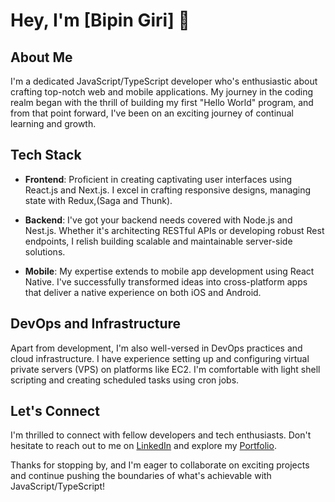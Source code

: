 # Hey, I'm [Bipin Giri] 👋

## About Me

I'm a dedicated JavaScript/TypeScript developer who's enthusiastic about crafting top-notch web and mobile applications. My journey in the coding realm began with the thrill of building my first "Hello World" program, and from that point forward, I've been on an exciting journey of continual learning and growth.

## Tech Stack

- **Frontend**: Proficient in creating captivating user interfaces using React.js and Next.js. I excel in crafting responsive designs, managing state with Redux,(Saga and Thunk).

- **Backend**: I've got your backend needs covered with Node.js and Nest.js. Whether it's architecting RESTful APIs or developing robust Rest endpoints, I relish building scalable and maintainable server-side solutions.

- **Mobile**: My expertise extends to mobile app development using React Native. I've successfully transformed ideas into cross-platform apps that deliver a native experience on both iOS and Android.

## DevOps and Infrastructure

Apart from development, I'm also well-versed in DevOps practices and cloud infrastructure. I have experience setting up and configuring virtual private servers (VPS) on platforms like EC2. I'm comfortable with light shell scripting and creating scheduled tasks using cron jobs.


## Let's Connect

I'm thrilled to connect with fellow developers and tech enthusiasts. Don't hesitate to reach out to me on [LinkedIn](https://www.linkedin.com/in/bipin-giri-8005b2267/) and explore my [Portfolio](https://bipingiri77.com.np/).

Thanks for stopping by, and I'm eager to collaborate on exciting projects and continue pushing the boundaries of what's achievable with JavaScript/TypeScript!
